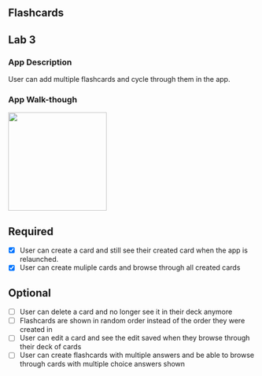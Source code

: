 ## Flashcards

## Lab 3

### App Description
User can add multiple flashcards and cycle through them in the app.

### App Walk-though

<img src="http://g.recordit.co/R6sDdHoJMm.gif" width=200><br>


## Required
- [x] User can create a card and still see their created card when the app is relaunched.
- [x] User can create muliple cards and browse through all created cards

## Optional
- [ ] User can delete a card and no longer see it in their deck anymore
- [ ] Flashcards are shown in random order instead of the order they were created in
- [ ] User can edit a card and see the edit saved when they browse through their deck of cards
- [ ] User can create flashcards with multiple answers and be able to browse through cards with multiple choice answers shown
